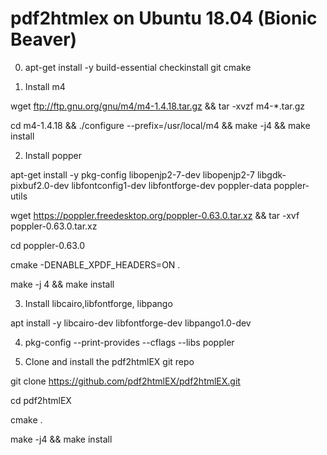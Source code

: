 # pdf2htmlex on Ubuntu 18.04 (Bionic Beaver)

0. apt-get install -y build-essential checkinstall git cmake

1. Install m4

wget ftp://ftp.gnu.org/gnu/m4/m4-1.4.18.tar.gz && tar -xvzf m4-*.tar.gz

cd m4-1.4.18 && ./configure --prefix=/usr/local/m4 && make -j4 && make install

2. Install popper

apt-get install -y  pkg-config libopenjp2-7-dev libopenjp2-7 libgdk-pixbuf2.0-dev libfontconfig1-dev libfontforge-dev poppler-data poppler-utils

wget https://poppler.freedesktop.org/poppler-0.63.0.tar.xz && tar -xvf poppler-0.63.0.tar.xz

cd poppler-0.63.0

cmake -DENABLE_XPDF_HEADERS=ON .

make -j 4 && make install


3. Install libcairo,libfontforge, libpango

apt install -y libcairo-dev libfontforge-dev libpango1.0-dev

4. pkg-config --print-provides --cflags --libs poppler

5. Clone and install the pdf2htmlEX git repo

git clone https://github.com/pdf2htmlEX/pdf2htmlEX.git

cd pdf2htmlEX

cmake . 

make -j4 && make install

